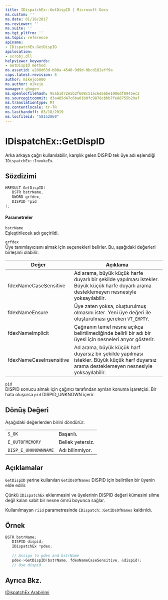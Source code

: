 ```yaml
---
title: IDispatchEx::GetDispID | Microsoft Docs
ms.custom: ''
ms.date: 01/18/2017
ms.reviewer: ''
ms.suite: ''
ms.tgt_pltfrm: ''
ms.topic: reference
apiname:
- IDispatchEx.GetDispID
apilocation:
- scrobj.dll
helpviewer_keywords:
- GetDispID method
ms.assetid: a288d63d-b08a-4540-9d9d-0bcd182eff9a
caps.latest.revision: 8
author: mikejo5000
ms.author: mikejo
manager: ghogen
ms.openlocfilehash: 95ab1d72e5b2f608c51ac6e56be1986df8945ec2
ms.sourcegitcommit: d3a485d47c6ba01b0fc9878cbbb7fe88755b29af
ms.translationtype: MT
ms.contentlocale: tr-TR
ms.lasthandoff: 03/18/2019
ms.locfileid: "58152869"
---
```

# <a name="idispatchexgetdispid"></a>IDispatchEx::GetDispID
Arka arkaya çağrı kullanılabilir, karşılık gelen DISPID tek üye adı eşlendiği `IDispatchEx::InvokeEx`.  
  
## <a name="syntax"></a>Sözdizimi  
  
```cpp
HRESULT GetDispID(  
   BSTR bstrName,  
   DWORD grfdex,  
   DISPID *pid  
);  
```  
  
#### <a name="parameters"></a>Parametreler  
 `bstrName`  
 Eşleştirilecek adı geçirildi.  
  
 `grfdex`  
 Üye tanımlayıcısını almak için seçenekleri belirler. Bu, aşağıdaki değerleri birleşimi olabilir:  
  
|Değer|Açıklama|  
|-----------|-------------|  
|fdexNameCaseSensitive|Ad arama, büyük küçük harfe duyarlı bir şekilde yapılması istekler. Büyük küçük harfe duyarlı arama desteklemeyen nesnesiyle yoksayılabilir.|  
|fdexNameEnsure|Üye zaten yoksa, oluşturulmuş olmasını ister. Yeni üye değeri ile oluşturulması gereken `VT_EMPTY`.|  
|fdexNameImplicit|Çağıranın temel nesne açıkça belirtilmediğinde belirli bir adı bir üyesi için nesneleri arıyor gösterir.|  
|fdexNameCaseInsensitive|Ad arama, büyük küçük harf duyarsız bir şekilde yapılması istekler. Büyük küçük harf duyarsız arama desteklemeyen nesnesiyle yoksayılabilir.|  
  
 `pid`  
 DISPID sonucu almak için çağırıcı tarafından ayrılan konuma işaretçisi. Bir hata oluşursa `pid` DISPID_UNKNOWN içerir.  
  
## <a name="return-value"></a>Dönüş Değeri  
 Aşağıdaki değerlerden birini döndürür:  
  
|||  
|-|-|  
|`S_OK`|Başarılı.|  
|`E_OUTOFMEMORY`|Bellek yetersiz.|  
|`DISP_E_UNKNOWNNAME`|Adı bilinmiyor.|  
  
## <a name="remarks"></a>Açıklamalar  
 `GetDispID` yerine kullanılan `GetIDsOfNames` DISPID için belirtilen bir üyenin elde edilir.  
  
 Çünkü `IDispatchEx` eklenmesini ve üyelerinin DISPID değeri kümesini silme değil kalan sabit bir nesne ömrü boyunca sağlar.  
  
 Kullanılmayan `riid` parametresinde `IDispatch::GetIDsOfNames` kaldırıldı.  
  
## <a name="example"></a>Örnek  
  
```cpp
BSTR bstrName;  
   DISPID dispid;  
   IDispatchEx *pdex;   
  
   // Assign to pdex and bstrName  
   pdex->GetDispID(bstrName, fdexNameCaseSensitive, &dispid);  
   // Use dispid  
```  
  
## <a name="see-also"></a>Ayrıca Bkz.  
 [IDispatchEx Arabirimi](../../winscript/reference/idispatchex-interface.md)